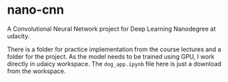 # nano-cnn
A Convolutional Neural Network project for Deep Learning Nanodegree at udacity.

There is a folder for practice implementation from the course lectures and a folder for the project. As the model needs to be trained using GPU, I work directly in udaicy workspace. The `dog_app.ipynb` file here is just a download from the workspace.